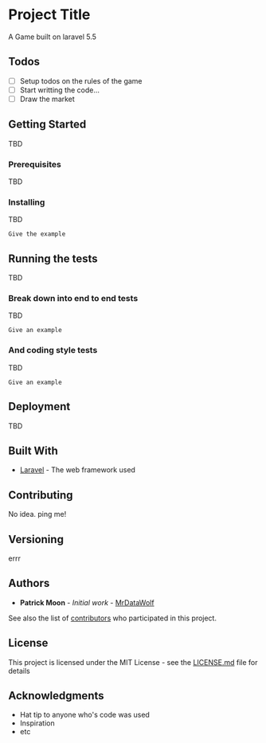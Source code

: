 # Project Title

A Game built on laravel 5.5

## Todos

- [ ] Setup todos on the rules of the game
- [ ] Start writting the code...
- [ ] Draw the market
## Getting Started

TBD

### Prerequisites

TBD

### Installing

TBD

```
Give the example
```

## Running the tests

TBD

### Break down into end to end tests

TBD

```
Give an example
```

### And coding style tests

TBD

```
Give an example
```

## Deployment

TBD

## Built With

* [Laravel](https://laravel.com/) - The web framework used


## Contributing

No idea. ping me!

## Versioning

errr 

## Authors

* **Patrick Moon** - *Initial work* - [MrDataWolf](https://github.com/mrdatawolf)

See also the list of [contributors](https://github.com/mrdatawolf/sailthesea/contributors) who participated in this project.

## License

This project is licensed under the MIT License - see the [LICENSE.md](LICENSE.md) file for details

## Acknowledgments

* Hat tip to anyone who's code was used
* Inspiration
* etc
